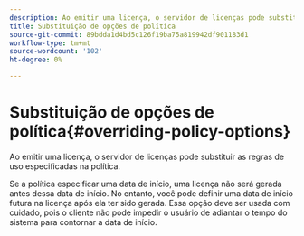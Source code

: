```yaml
---
description: Ao emitir uma licença, o servidor de licenças pode substituir as regras de uso especificadas na política.
title: Substituição de opções de política
source-git-commit: 89bdda1d4bd5c126f19ba75a819942df901183d1
workflow-type: tm+mt
source-wordcount: '102'
ht-degree: 0%

---
```



# Substituição de opções de política{#overriding-policy-options}

Ao emitir uma licença, o servidor de licenças pode substituir as regras de uso especificadas na política.

Se a política especificar uma data de início, uma licença não será gerada antes dessa data de início. No entanto, você pode definir uma data de início futura na licença após ela ter sido gerada. Essa opção deve ser usada com cuidado, pois o cliente não pode impedir o usuário de adiantar o tempo do sistema para contornar a data de início.
